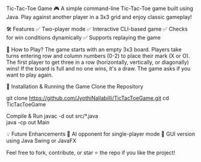 Tic-Tac-Toe Game 🎮
A simple command-line Tic-Tac-Toe game built using Java. Play against another player in a 3x3 grid and enjoy classic gameplay!

🛠 Features
✅ Two-player mode
✅ Interactive CLI-based game
✅ Checks for win conditions dynamically
✅ Supports replaying the game

📜 How to Play?
The game starts with an empty 3x3 board.
Players take turns entering row and column numbers (0-2) to place their mark (X or O).
The first player to get three in a row (horizontally, vertically, or diagonally) wins!
If the board is full and no one wins, it's a draw.
The game asks if you want to play again.

🚀 Installation & Running the Game
Clone the Repository

git clone https://github.com/JyothiNallabilli/TicTacToeGame.git
cd TicTacToeGame

Compile & Run
javac -d out src/*.java  
java -cp out Main  

💡 Future Enhancements
🔹 AI opponent for single-player mode
🔹 GUI version using Java Swing or JavaFX

Feel free to fork, contribute, or star ⭐ the repo if you like the project! 
